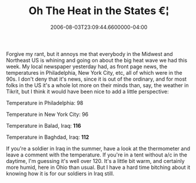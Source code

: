 ﻿---
title: Oh The Heat in the States €¦
date: "2006-08-03T23:09:44.6600000-04:00"
description: Forgive my rant, but it annoys me that everybody in the Midwest and Northeast US is whining and going on about the big heat wave we had this week.
featuredImage: /img/default-post-image.jpg
---

Forgive my rant, but it annoys me that everybody in the Midwest and Northeast US is whining and going on about the big heat wave we had this week. My local newspaper yesterday had, as front page news, the temperatures in Philadelphia, New York City, etc, all of which were in the 90s. I don't deny that it's news, since it is out of the ordinary, and for most folks in the US it's a whole lot more on their minds than, say, the weather in Tikrit, but I think it would have been nice to add a little perspective:

Temperature in Philadelphia: 98

Temperature in New York City: 96

Temperature in Balad, Iraq: **116**

Temperature in Baghdad, Iraq: **112**

If you're a soldier in Iraq in the summer, have a look at the thermometer and leave a comment with the temperature. If you're in a tent without a/c in the daytime, I'm guessing it's well over 120. It's a little bit warm, and certainly more humid, here in Ohio than usual. But I have a hard time bitching about it knowing how it is for our soldiers in Iraq still.

